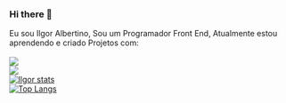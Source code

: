 ### Hi there 👋


Eu sou Ilgor Albertino, Sou um Programador Front End, Atualmente estou aprendendo e criado Projetos com:
<br>
<br>
<img src="https://img.shields.io/badge/HTML5-E34F26?style=for-the-badge&logo=html5&logoColor=white" />
<br>
<img src="https://img.shields.io/badge/CSS3-1572B6?style=for-the-badge&logo=css3&logoColor=white" />
<br>
[![Ilgor stats](https://github-readme-stats.vercel.app/api?username=Ilgor-Albertino)](https://github.com/anuraghazra/github-readme-stats)
<br>
[![Top Langs](https://github-readme-stats.vercel.app/api/top-langs/?username=Ilgor-Albertino)](https://github.com/anuraghazra/github-readme-stats)
